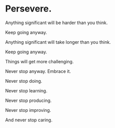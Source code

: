# Persevere.

Anything significant will be harder than you think.

Keep going anyway.

Anything significant will take longer than you think.

Keep going anyway.

Things will get more challenging.

Never stop anyway. Embrace it.

Never stop doing.

Never stop learning.

Never stop producing.

Never stop improving.

And never stop caring.
